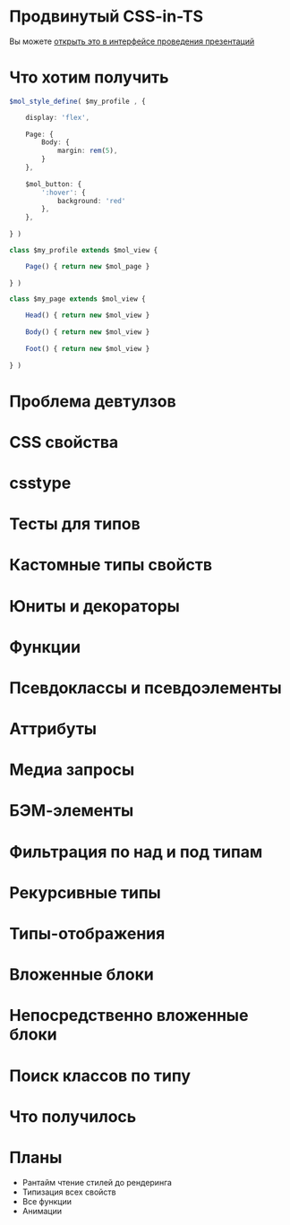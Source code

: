 # Продвинутый CSS-in-TS

Вы можете [открыть это в интерфейсе проведения презентаций](https://nin-jin.github.io/slides/css-in-ts/)

# Что хотим получить

```typescript
$mol_style_define( $my_profile , {

    display: 'flex',
    
    Page: {
        Body: {
            margin: rem(5),
        }
    },
    
    $mol_button: {
        ':hover': {
            background: 'red'
        },
    },
    
} )
```

```typescript
class $my_profile extends $mol_view {

    Page() { return new $mol_page }
    
} )

class $my_page extends $mol_view {

    Head() { return new $mol_view }
    
    Body() { return new $mol_view }
    
    Foot() { return new $mol_view }
    
} )
```

# Проблема девтулзов
# CSS свойства
# csstype
# Тесты для типов
# Кастомные типы свойств
# Юниты и декораторы
# Функции
# Псевдоклассы и псевдоэлементы
# Аттрибуты
# Медиа запросы
# БЭМ-элементы
# Фильтрация по над и под типам
# Рекурсивные типы
# Типы-отображения
# Вложенные блоки
# Непосредственно вложенные блоки
# Поиск классов по типу
# Что получилось
# Планы

* Рантайм чтение стилей до рендеринга
* Типизация всех свойств
* Все функции
* Анимации
